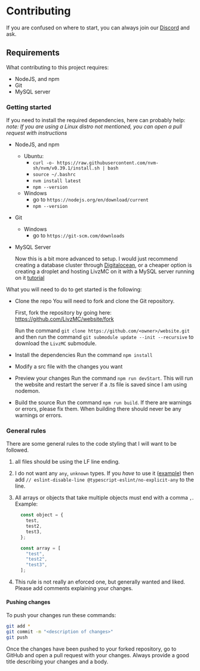 # Contributing

If you are confused on where to start, you can always join our [Discord](https://discord.gg/XE9CNP6E) and ask.

## Requirements

What contributing to this project requires:

- NodeJS, and npm
- Git
- MySQL server

### Getting started

If you need to install the required dependencies, here can probably help:
*note: If you are using a Linux distro not mentioned, you can open a pull request with instructions*

- NodeJS, and npm
  - Ubuntu:
    - `curl -o- https://raw.githubusercontent.com/nvm-sh/nvm/v0.39.1/install.sh | bash`
    - `source ~/.bashrc`
    - `nvm install latest`
    - `npm --version`
  - Windows
    - go to `https://nodejs.org/en/download/current`
    - `npm --version`
- Git
  - Windows
    - go to `https://git-scm.com/downloads`
- MySQL Server

  Now this is a bit more advanced to setup. I would just recommend creating a database cluster through [Digitalocean](https://digitalocean.com), or a cheaper option is creating a droplet and hosting LivzMC on it with a MySQL server running on it [tutorial](https://www.digitalocean.com/community/tutorials/how-to-install-mysql-on-ubuntu-20-04)

What you will need to do to get started is the following:

- Clone the repo
  You will need to fork and clone the Git repository.

  First, fork the repository by going here: <https://github.com/LivzMC/website/fork>

  Run the command `git clone https://github.com/<owner>/website.git` and then run the command `git submodule update --init --recursive` to download the `LivzMC` submodule.
- Install the dependencies
  Run the command `npm install`
- Modify a src file with the changes you want
- Preview your changes
  Run the command `npm run devStart`. This will run the website and restart the server if a .ts file is saved since I am using nodemon.
- Build the source
  Run the command `npm run build`. If there are warnings or errors, please fix them. When building there should never be any warnings or errors.

### General rules

There are some general rules to the code styling that I will want to be followed.

1. all files should be using the LF line ending.
2. I do not want any `any`, `unknown` types. If you *have* to use it ([example](./src/managers/database/MySQLConnection.ts)) then add `// eslint-disable-line @typescript-eslint/no-explicit-any` to the line.
3. All arrays or objects that take multiple objects must end with a comma `,`. Example:

    ```js
      const object = {
        test,
        test2,
        test3,
      };

      const array = [
        "test",
        "test2",
        "test3",
      ];
    ```

4. This rule is not really an eforced one, but generally wanted and liked. Please add comments explaining your changes.

#### Pushing changes

To push your changes run these commands:

```bash
git add *
git commit -m "<description of changes>"
git push
```

Once the changes have been pushed to your forked repository, go to GitHub and open a pull request with your changes.
Always provide a good title describing your changes and a body.
